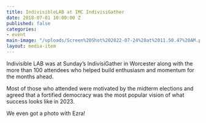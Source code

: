 ```yaml
---
title: IndivisibleLAB at IMC IndivisiGather
date: 2018-07-01 10:00:00 Z
published: false
categories:
- event
main-image: "/uploads/Screen%20Shot%202022-07-24%20at%2011.50.47%20AM.png"
layout: media-item
---
```


Indivisible LAB was at Sunday’s IndivisiGather in Worcester along with the more than 100 attendees who helped build enthusiasm and momentum for the months ahead.

Most of those who attended were motivated by the midterm elections and agreed that a fortified democracy was the most popular vision of what success looks like in 2023. 

We even got a photo with Ezra!

